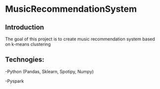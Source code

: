 # MusicRecommendationSystem

## Introduction
The goal of this project is to create music recommendation system based on k-means clustering

## Technogies:
-Python (Pandas, Sklearn, Spotipy, Numpy)

-Pyspark
